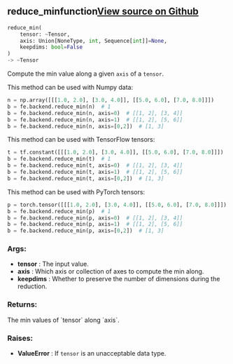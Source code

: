 ## reduce_min<span class="tag">function</span><a class="sourcelink" href=https://github.com/fastestimator/fastestimator/blob/r1.0/fastestimator/backend/reduce_min.py/#L26-L82>View source on Github</a>
```python
reduce_min(
	tensor: ~Tensor,
	axis: Union[NoneType, int, Sequence[int]]=None,
	keepdims: bool=False
)
-> ~Tensor
```
Compute the min value along a given `axis` of a `tensor`.

This method can be used with Numpy data:
```python
n = np.array([[[1.0, 2.0], [3.0, 4.0]], [[5.0, 6.0], [7.0, 8.0]]])
b = fe.backend.reduce_min(n)  # 1
b = fe.backend.reduce_min(n, axis=0)  # [[1, 2], [3, 4]]
b = fe.backend.reduce_min(n, axis=1)  # [[1, 2], [5, 6]]
b = fe.backend.reduce_min(n, axis=[0,2])  # [1, 3]
```

This method can be used with TensorFlow tensors:
```python
t = tf.constant([[[1.0, 2.0], [3.0, 4.0]], [[5.0, 6.0], [7.0, 8.0]]])
b = fe.backend.reduce_min(t)  # 1
b = fe.backend.reduce_min(t, axis=0)  # [[1, 2], [3, 4]]
b = fe.backend.reduce_min(t, axis=1)  # [[1, 2], [5, 6]]
b = fe.backend.reduce_min(t, axis=[0,2])  # [1, 3]
```

This method can be used with PyTorch tensors:
```python
p = torch.tensor([[[1.0, 2.0], [3.0, 4.0]], [[5.0, 6.0], [7.0, 8.0]]])
b = fe.backend.reduce_min(p)  # 1
b = fe.backend.reduce_min(p, axis=0)  # [[1, 2], [3, 4]]
b = fe.backend.reduce_min(p, axis=1)  # [[1, 2], [5, 6]]
b = fe.backend.reduce_min(p, axis=[0,2])  # [1, 3]
```


<h3>Args:</h3>

* **tensor** :  The input value.
* **axis** :  Which axis or collection of axes to compute the min along.
* **keepdims** :  Whether to preserve the number of dimensions during the reduction.

<h3>Returns:</h3>
    The min values of `tensor` along `axis`.

<h3>Raises:</h3>

* **ValueError** :  If `tensor` is an unacceptable data type.

